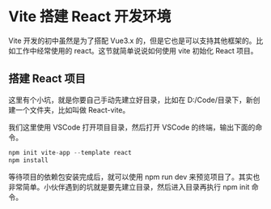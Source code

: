 # Vite 搭建 React 开发环境

Vite 开发的初中虽然是为了搭配 Vue3.x 的，但是它也是可以支持其他框架的。比如工作中经常使用的 react。这节就简单说说如何使用 vite 初始化 React 项目。

## 搭建 React 项目

这里有个小坑，就是你要自己手动先建立好目录，比如在 D:/Code/目录下，新创建一个文件夹，比如叫做 React-vite。

我们这里使用 VSCode 打开项目目录，然后打开 VSCode 的终端，输出下面的命令。

```js
npm init vite-app --template react
npm install
```

等待项目的依赖包安装完成后，就可以使用 npm run dev 来预览项目了。其实也非常简单。小伙伴遇到的坑就是要先建立目录，然后进入目录再执行 npm init 命令。
